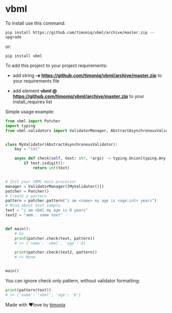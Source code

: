 # vbml

To install use this command:

```shell
pip install https://github.com/timoniq/vbml/archive/master.zip --upgrade
```
or:  

```shell
pip install vbml
```

To add this project to your project requirements:

* add string **-e https://github.com/timoniq/vbml/archive/master.zip** to your requirements file

* add element **vbml @ https://github.com/timoniq/vbml/archive/master.zip** to your install_requires list

Simple usage example:

```python
from vbml import Patcher
import typing
from vbml.validators import ValidatorManager, AbstractAsynchronousValidator


class MyValidator(AbstractAsynchronousValidator):
    key = "int"

    async def check(self, text: str, *args) -> typing.Union[typing.Any, None]:
        if text.isdigit():
            return int(text)


# Init your VBML main processor
manager = ValidatorManager([MyValidator()])
patcher = Patcher()
# Create a pattern
pattern = patcher.pattern("i am <name> my age is <age:int> years")
# Mind about text sample
text = "i am vbml my age is 0 years"
text2 = "amm.. some text"


def main():
    # Go
    print(patcher.check(text, pattern))
    # >> {'name': 'vbml', 'age': 0}

    print(patcher.check(text2, pattern))
    # >> None


main()
```

You can ignore check only pattern, without validator formatting:

```python
print(pattern(text))
# >> {'name': 'vbml', 'age': '0'}
```

Made with :heart:love by [timoniq](https://github.com/timoniq)
